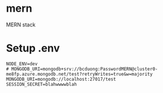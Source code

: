 # mern
MERN stack

# Setup .env
```
NODE_ENV=dev
# MONGODB_URI=mongodb+srv://bcduong:PasswordMERN@cluster0-me8fp.azure.mongodb.net/test?retryWrites=true&w=majority
MONGODB_URI=mongodb://localhost:27017/test
SESSION_SECRET=blahwwwwblah
```
